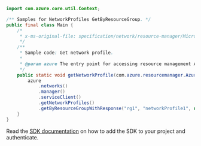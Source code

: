 ```java
import com.azure.core.util.Context;

/** Samples for NetworkProfiles GetByResourceGroup. */
public final class Main {
    /*
     * x-ms-original-file: specification/network/resource-manager/Microsoft.Network/stable/2021-05-01/examples/NetworkProfileGetConfigOnly.json
     */
    /**
     * Sample code: Get network profile.
     *
     * @param azure The entry point for accessing resource management APIs in Azure.
     */
    public static void getNetworkProfile(com.azure.resourcemanager.AzureResourceManager azure) {
        azure
            .networks()
            .manager()
            .serviceClient()
            .getNetworkProfiles()
            .getByResourceGroupWithResponse("rg1", "networkProfile1", null, Context.NONE);
    }
}
```

Read the [SDK documentation](https://github.com/Azure/azure-sdk-for-java/blob/azure-resourcemanager_2.15.0/sdk/resourcemanager/azure-resourcemanager/README.md) on how to add the SDK to your project and authenticate.
